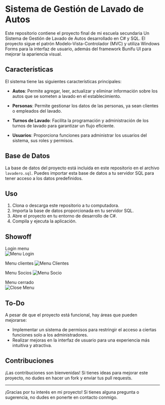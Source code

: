 # Sistema de Gestión de Lavado de Autos

Este repositorio contiene el proyecto final de mi escuela secundaria
Un Sistema de Gestión de Lavado de Autos desarrollado en C# y SQL. 
El proyecto sigue el patrón Modelo-Vista-Controlador (MVC) y utiliza Windows Forms para la interfaz de usuario, además del framework Bunifu UI para mejorar la apariencia visual.

## Características

El sistema tiene las siguientes características principales:

- **Autos**: Permite agregar, leer, actualizar y eliminar información sobre los autos que se someten a lavado en el establecimiento.

- **Personas**: Permite gestionar los datos de las personas, ya sean clientes o empleados del lavado.

- **Turnos de Lavado**: Facilita la programación y administración de los turnos de lavado para garantizar un flujo eficiente.

- **Usuarios**: Proporciona funciones para administrar los usuarios del sistema, sus roles y permisos.

## Base de Datos

La base de datos del proyecto está incluida en este repositorio en el archivo `lavadero.sql`. 
Puedes importar esta base de datos a tu servidor SQL para tener acceso a los datos predefinidos.

## Uso

1. Clona o descarga este repositorio a tu computadora.
2. Importa la base de datos proporcionada en tu servidor SQL.
3. Abre el proyecto en tu entorno de desarrollo de C#.
4. Compila y ejecuta la aplicación.

## Showoff

Login menu                                                                                                                      
![Menu Login](https://i.imgur.com/BtzJXqL.png)

Menu clientes
![Menu Clientes](https://i.imgur.com/HNZN7wp.png)

Menu Socios
![Menu Socio](https://i.imgur.com/dDv3rGs.png)

Menu cerrado                                                                                                  
![Close Menu](https://i.imgur.com/MhwEeV1.png)


## To-Do

A pesar de que el proyecto está funcional, hay áreas que pueden mejorarse:

- Implementar un sistema de permisos para restringir el acceso a ciertas funciones solo a los administradores.
- Realizar mejoras en la interfaz de usuario para una experiencia más intuitiva y atractiva.

## Contribuciones

¡Las contribuciones son bienvenidas! Si tienes ideas para mejorar este proyecto, no dudes en hacer un fork y enviar tus pull requests.

---

¡Gracias por tu interés en mi proyecto! Si tienes alguna pregunta o sugerencia, no dudes en ponerte en contacto conmigo.
